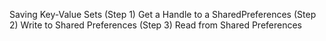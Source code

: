 Saving Key-Value Sets 
(Step 1) Get a Handle to a SharedPreferences 
(Step 2) Write to Shared Preferences 
(Step 3) Read from Shared Preferences